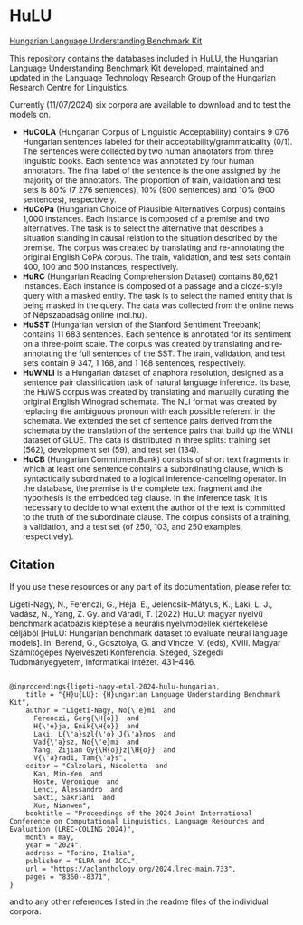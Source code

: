 # HuLU
[Hungarian Language Understanding Benchmark Kit](hulu.nytud.hu)


This repository contains the databases included in HuLU, the Hungarian Language Understanding Benchmark Kit developed, maintained and updated in the Language Technology Research Group of the Hungarian Research Centre for Linguistics.

Currently (11/07/2024) six corpora are available to download and to test the models on.

- **HuCOLA** (Hungarian Corpus of Linguistic Acceptability) contains 9 076 Hungarian sentences labeled for their acceptability/grammaticality (0/1). The sentences were collected by two human annotators from three linguistic books. Each sentence was annotated by four human annotators. The final label of the sentence is the one assigned by the majority of the annotators. The proportion of train, validation and test sets is 80% (7 276 sentences), 10% (900 sentences) and 10% (900 sentences), respectively.  
- **HuCoPa** (Hungarian Choice of Plausible Alternatives Corpus) contains 1,000 instances. Each instance is composed of a premise and two alternatives. The task is to select the alternative that describes a situation standing in causal relation to the situation described by the premise. The corpus was created by translating and re-annotating the original English CoPA corpus. The train, validation, and test sets contain 400, 100 and 500 instances, respectively.  
- **HuRC** (Hungarian Reading Comprehension Dataset) contains 80,621 instances. Each instance is composed of a passage and a cloze-style query with a masked entity. The task is to select the named entity that is being masked in the query. The data was collected from the online news of Népszabadság online (nol.hu).  
- **HuSST** (Hungarian version of the Stanford Sentiment Treebank) contains 11 683 sentences. Each sentence is annotated for its sentiment on a three-point scale. The corpus was created by translating and re-annotating the full sentences of the SST. The train, validation, and test sets contain 9 347, 1 168, and 1 168 sentences, respectively.  
- **HuWNLI** is a Hungarian dataset of anaphora resolution, designed as a sentence pair classification task of natural language inference. Its base, the HuWS corpus was created by translating and manually curating the original English Winograd schemata. The NLI format was created by replacing the ambiguous pronoun with each possible referent in the schemata. We extended the set of sentence pairs derived from the schemata by the translation of the sentence pairs that build up the WNLI dataset of GLUE. The data is distributed in three splits: training set (562), development set (59), and test set (134).
- **HuCB** (Hungarian CommitmentBank) consists of short text fragments in which at least one sentence contains a subordinating clause, which is syntactically subordinated to a logical inference-canceling operator. In the database, the premise is the complete text fragment and the hypothesis is the embedded tag clause. In the inference task, it is necessary to decide to what extent the author of the text is committed to the truth of the subordinate clause. The corpus consists of a training, a validation, and a test set (of 250, 103, and 250 examples, respectively).   

## Citation

If you use these resources or any part of its documentation, please refer to:

Ligeti-Nagy, N., Ferenczi, G., Héja, E., Jelencsik-Mátyus, K., Laki, L. J., Vadász, N., Yang, Z. Gy. and Váradi, T. (2022) HuLU: magyar nyelvű benchmark adatbázis kiépítése a neurális nyelvmodellek kiértékelése céljából [HuLU: Hungarian benchmark dataset to evaluate neural language models]. In: Berend, G., Gosztolya, G. and Vincze, V. (eds), XVIII. Magyar Számítógépes Nyelvészeti Konferencia. Szeged, Szegedi Tudományegyetem, Informatikai Intézet. 431–446.

```

@inproceedings{ligeti-nagy-etal-2024-hulu-hungarian,
    title = "{H}u{LU}: {H}ungarian Language Understanding Benchmark Kit",
    author = "Ligeti-Nagy, No{\'e}mi  and
      Ferenczi, Gerg{\H{o}}  and
      H{\'e}ja, Enik{\H{o}}  and
      Laki, L{\'a}szl{\'o} J{\'a}nos  and
      Vad{\'a}sz, No{\'e}mi  and
      Yang, Zijian Gy{\H{o}}z{\H{o}}  and
      V{\'a}radi, Tam{\'a}s",
    editor = "Calzolari, Nicoletta  and
      Kan, Min-Yen  and
      Hoste, Veronique  and
      Lenci, Alessandro  and
      Sakti, Sakriani  and
      Xue, Nianwen",
    booktitle = "Proceedings of the 2024 Joint International Conference on Computational Linguistics, Language Resources and Evaluation (LREC-COLING 2024)",
    month = may,
    year = "2024",
    address = "Torino, Italia",
    publisher = "ELRA and ICCL",
    url = "https://aclanthology.org/2024.lrec-main.733",
    pages = "8360--8371",
}
```

and to any other references listed in the readme files of the individual corpora. 
